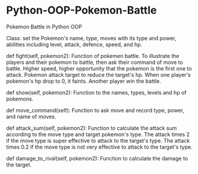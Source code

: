 # Python-OOP-Pokemon-Battle
Pokemon Battle in Python OOP

Class: set the Pokemon's name, type, moves with its type and power, abilities including level, attack, defence, speed, and hp.

def fight(self, pokemon2): Function of pokemen battle. To illustrate the players and their pokemon to battle, then ask their command of move to battle. Higher speed, higher opportunity that the pokemon is the first one to attack. Pokemon attack target to reduce the target's hp. When one player's pokemon's hp drop to 0, it faints. Another player win the battle.

def show(self, pokemon2): Function to the names, types, levels and hp of pokemons.

def move_command(self): Function to ask move and record type, power, and name of moves.

def attack_sum(self, pokemon2): Function to calculate the attack sum according to the move type and target pokemon's type. The attack times 2 if the move type is super effective to attack to the target's type. The attack times 0.2 if the move type is not very effective to attack to the target's type. 

def damage_to_rival(self, pokemon2): Function to calculate the damage to the target.
